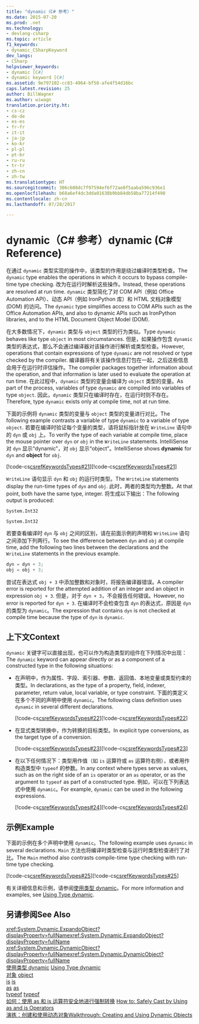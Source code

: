 ```yaml
---
title: "dynamic（C# 参考）"
ms.date: 2015-07-20
ms.prod: .net
ms.technology:
- devlang-csharp
ms.topic: article
f1_keywords:
- dynamic_CSharpKeyword
dev_langs:
- CSharp
helpviewer_keywords:
- dynamic [C#]
- dynamic keyword [C#]
ms.assetid: 9e797102-cc83-4964-bf58-afe4f54d16bc
caps.latest.revision: 25
author: BillWagner
ms.author: wiwagn
translation.priority.ht:
- cs-cz
- de-de
- es-es
- fr-fr
- it-it
- ja-jp
- ko-kr
- pl-pl
- pt-br
- ru-ru
- tr-tr
- zh-cn
- zh-tw
ms.translationtype: HT
ms.sourcegitcommit: 306c608dc7f97594ef6f72ae0f5aaba596c936e1
ms.openlocfilehash: b68a6ef4dc3dda01638b9bb84db58ba77214f490
ms.contentlocale: zh-cn
ms.lasthandoff: 07/28/2017

---
```

# <a name="dynamic-c-reference"></a><span data-ttu-id="bcf50-102">dynamic（C# 参考）</span><span class="sxs-lookup"><span data-stu-id="bcf50-102">dynamic (C# Reference)</span></span>
<span data-ttu-id="bcf50-103">在通过 `dynamic` 类型实现的操作中，该类型的作用是绕过编译时类型检查。</span><span class="sxs-lookup"><span data-stu-id="bcf50-103">The `dynamic` type enables the operations in which it occurs to bypass compile-time type checking.</span></span> <span data-ttu-id="bcf50-104">改为在运行时解析这些操作。</span><span class="sxs-lookup"><span data-stu-id="bcf50-104">Instead, these operations are resolved at run time.</span></span> <span data-ttu-id="bcf50-105">`dynamic` 类型简化了对 COM API（例如 Office Automation API）、动态 API（例如 IronPython 库）和 HTML 文档对象模型 (DOM) 的访问。</span><span class="sxs-lookup"><span data-stu-id="bcf50-105">The `dynamic` type simplifies access to COM APIs such as the Office Automation APIs, and also to dynamic APIs such as IronPython libraries, and to the HTML Document Object Model (DOM).</span></span>  
  
 <span data-ttu-id="bcf50-106">在大多数情况下，`dynamic` 类型与 `object` 类型的行为类似。</span><span class="sxs-lookup"><span data-stu-id="bcf50-106">Type `dynamic` behaves like type `object` in most circumstances.</span></span> <span data-ttu-id="bcf50-107">但是，如果操作包含 `dynamic` 类型的表达式，那么不会通过编译器对该操作进行解析或类型检查。</span><span class="sxs-lookup"><span data-stu-id="bcf50-107">However, operations that contain expressions of type `dynamic` are not resolved or type checked by the compiler.</span></span> <span data-ttu-id="bcf50-108">编译器将有关该操作信息打包在一起，之后这些信息会用于在运行时评估操作。</span><span class="sxs-lookup"><span data-stu-id="bcf50-108">The compiler packages together information about the operation, and that information is later used to evaluate the operation at run time.</span></span> <span data-ttu-id="bcf50-109">在此过程中，`dynamic` 类型的变量会编译为 `object` 类型的变量。</span><span class="sxs-lookup"><span data-stu-id="bcf50-109">As part of the process, variables of type `dynamic` are compiled into variables of type `object`.</span></span> <span data-ttu-id="bcf50-110">因此，`dynamic` 类型只在编译时存在，在运行时则不存在。</span><span class="sxs-lookup"><span data-stu-id="bcf50-110">Therefore, type `dynamic` exists only at compile time, not at run time.</span></span>  
  
 <span data-ttu-id="bcf50-111">下面的示例将 `dynamic` 类型的变量与 `object` 类型的变量进行对比。</span><span class="sxs-lookup"><span data-stu-id="bcf50-111">The following example contrasts a variable of type `dynamic` to a variable of type `object`.</span></span> <span data-ttu-id="bcf50-112">若要在编译时验证每个变量的类型，请将鼠标指针放在 `WriteLine` 语句中的 `dyn` 或 `obj` 上。</span><span class="sxs-lookup"><span data-stu-id="bcf50-112">To verify the type of each variable at compile time, place the mouse pointer over `dyn` or `obj` in the `WriteLine` statements.</span></span> <span data-ttu-id="bcf50-113">IntelliSense 对 `dyn` 显示“dynamic”，对 `obj` 显示“object”。</span><span class="sxs-lookup"><span data-stu-id="bcf50-113">IntelliSense shows **dynamic** for `dyn` and **object** for `obj`.</span></span>  
  
 <span data-ttu-id="bcf50-114">[!code-cs[csrefKeywordsTypes#21](../../../csharp/language-reference/keywords/codesnippet/CSharp/dynamic_1.cs)]</span><span class="sxs-lookup"><span data-stu-id="bcf50-114">[!code-cs[csrefKeywordsTypes#21](../../../csharp/language-reference/keywords/codesnippet/CSharp/dynamic_1.cs)]</span></span>  
  
 <span data-ttu-id="bcf50-115">`WriteLine` 语句显示 `dyn` 和 `obj` 的运行时类型。</span><span class="sxs-lookup"><span data-stu-id="bcf50-115">The `WriteLine` statements display the run-time types of `dyn` and `obj`.</span></span> <span data-ttu-id="bcf50-116">此时，两者的类型均为整数。</span><span class="sxs-lookup"><span data-stu-id="bcf50-116">At that point, both have the same type, integer.</span></span> <span data-ttu-id="bcf50-117">将生成以下输出：</span><span class="sxs-lookup"><span data-stu-id="bcf50-117">The following output is produced:</span></span>  
  
 `System.Int32`  
  
 `System.Int32`  
  
 <span data-ttu-id="bcf50-118">若要查看编译时 `dyn` 与 `obj` 之间的区别，请在前面示例的声明和 `WriteLine` 语句之间添加下列两行。</span><span class="sxs-lookup"><span data-stu-id="bcf50-118">To see the difference between `dyn` and `obj` at compile time, add the following two lines between the declarations and the `WriteLine` statements in the previous example.</span></span>  
  
```csharp  
dyn = dyn + 3;  
obj = obj + 3;  
```  
  
 <span data-ttu-id="bcf50-119">尝试在表达式 `obj + 3` 中添加整数和对象时，将报告编译器错误。</span><span class="sxs-lookup"><span data-stu-id="bcf50-119">A compiler error is reported for the attempted addition of an integer and an object in expression `obj + 3`.</span></span> <span data-ttu-id="bcf50-120">但是，对于 `dyn + 3`，不会报告任何错误。</span><span class="sxs-lookup"><span data-stu-id="bcf50-120">However, no error is reported for `dyn + 3`.</span></span> <span data-ttu-id="bcf50-121">在编译时不会检查包含 `dyn` 的表达式，原因是 `dyn` 的类型为 `dynamic`。</span><span class="sxs-lookup"><span data-stu-id="bcf50-121">The expression that contains `dyn` is not checked at compile time because the type of `dyn` is `dynamic`.</span></span>  
  
## <a name="context"></a><span data-ttu-id="bcf50-122">上下文</span><span class="sxs-lookup"><span data-stu-id="bcf50-122">Context</span></span>  
 <span data-ttu-id="bcf50-123">`dynamic` 关键字可以直接出现，也可以作为构造类型的组件在下列情况中出现：</span><span class="sxs-lookup"><span data-stu-id="bcf50-123">The `dynamic` keyword can appear directly or as a component of a constructed type in the following situations:</span></span>  
  
-   <span data-ttu-id="bcf50-124">在声明中，作为属性、字段、索引器、参数、返回值、本地变量或类型约束的类型。</span><span class="sxs-lookup"><span data-stu-id="bcf50-124">In declarations, as the type of a property, field, indexer, parameter, return value, local variable, or type constraint.</span></span> <span data-ttu-id="bcf50-125">下面的类定义在多个不同的声明中使用 `dynamic`。</span><span class="sxs-lookup"><span data-stu-id="bcf50-125">The following class definition uses `dynamic` in several different declarations.</span></span>  
  
     <span data-ttu-id="bcf50-126">[!code-cs[csrefKeywordsTypes#22](../../../csharp/language-reference/keywords/codesnippet/CSharp/dynamic_2.cs)]</span><span class="sxs-lookup"><span data-stu-id="bcf50-126">[!code-cs[csrefKeywordsTypes#22](../../../csharp/language-reference/keywords/codesnippet/CSharp/dynamic_2.cs)]</span></span>  
  
-   <span data-ttu-id="bcf50-127">在显式类型转换中，作为转换的目标类型。</span><span class="sxs-lookup"><span data-stu-id="bcf50-127">In explicit type conversions, as the target type of a conversion.</span></span>  
  
     <span data-ttu-id="bcf50-128">[!code-cs[csrefKeywordsTypes#23](../../../csharp/language-reference/keywords/codesnippet/CSharp/dynamic_3.cs)]</span><span class="sxs-lookup"><span data-stu-id="bcf50-128">[!code-cs[csrefKeywordsTypes#23](../../../csharp/language-reference/keywords/codesnippet/CSharp/dynamic_3.cs)]</span></span>  
  
-   <span data-ttu-id="bcf50-129">在以下任何情况下：类型用作值（如 `is` 运算符或 `as` 运算符右侧），或者用作构造类型中 `typeof` 的参数。</span><span class="sxs-lookup"><span data-stu-id="bcf50-129">In any context where types serve as values, such as on the right side of an `is` operator or an `as` operator, or as the argument to `typeof` as part of a constructed type.</span></span> <span data-ttu-id="bcf50-130">例如，可以在下列表达式中使用 `dynamic`。</span><span class="sxs-lookup"><span data-stu-id="bcf50-130">For example, `dynamic` can be used in the following expressions.</span></span>  
  
     <span data-ttu-id="bcf50-131">[!code-cs[csrefKeywordsTypes#24](../../../csharp/language-reference/keywords/codesnippet/CSharp/dynamic_4.cs)]</span><span class="sxs-lookup"><span data-stu-id="bcf50-131">[!code-cs[csrefKeywordsTypes#24](../../../csharp/language-reference/keywords/codesnippet/CSharp/dynamic_4.cs)]</span></span>  
  
## <a name="example"></a><span data-ttu-id="bcf50-132">示例</span><span class="sxs-lookup"><span data-stu-id="bcf50-132">Example</span></span>  
 <span data-ttu-id="bcf50-133">下面的示例在多个声明中使用 `dynamic`。</span><span class="sxs-lookup"><span data-stu-id="bcf50-133">The following example uses `dynamic` in several declarations.</span></span> <span data-ttu-id="bcf50-134">`Main` 方法也将编译时类型检查与运行时类型检查进行了对比。</span><span class="sxs-lookup"><span data-stu-id="bcf50-134">The `Main` method also contrasts compile-time type checking with run-time type checking.</span></span>  
  
 <span data-ttu-id="bcf50-135">[!code-cs[csrefKeywordsTypes#25](../../../csharp/language-reference/keywords/codesnippet/CSharp/dynamic_5.cs)]</span><span class="sxs-lookup"><span data-stu-id="bcf50-135">[!code-cs[csrefKeywordsTypes#25](../../../csharp/language-reference/keywords/codesnippet/CSharp/dynamic_5.cs)]</span></span>  
  
 <span data-ttu-id="bcf50-136">有关详细信息和示例，请参阅[使用类型 dynamic](../../../csharp/programming-guide/types/using-type-dynamic.md)。</span><span class="sxs-lookup"><span data-stu-id="bcf50-136">For more information and examples, see [Using Type dynamic](../../../csharp/programming-guide/types/using-type-dynamic.md).</span></span>  
  
## <a name="see-also"></a><span data-ttu-id="bcf50-137">另请参阅</span><span class="sxs-lookup"><span data-stu-id="bcf50-137">See Also</span></span>  
 <span data-ttu-id="bcf50-138"><xref:System.Dynamic.ExpandoObject?displayProperty=fullName></span><span class="sxs-lookup"><span data-stu-id="bcf50-138"><xref:System.Dynamic.ExpandoObject?displayProperty=fullName></span></span>   
 <span data-ttu-id="bcf50-139"><xref:System.Dynamic.DynamicObject?displayProperty=fullName></span><span class="sxs-lookup"><span data-stu-id="bcf50-139"><xref:System.Dynamic.DynamicObject?displayProperty=fullName></span></span>   
 <span data-ttu-id="bcf50-140">[使用类型 dynamic](../../../csharp/programming-guide/types/using-type-dynamic.md) </span><span class="sxs-lookup"><span data-stu-id="bcf50-140">[Using Type dynamic](../../../csharp/programming-guide/types/using-type-dynamic.md) </span></span>  
 <span data-ttu-id="bcf50-141">[对象](../../../csharp/language-reference/keywords/object.md) </span><span class="sxs-lookup"><span data-stu-id="bcf50-141">[object](../../../csharp/language-reference/keywords/object.md) </span></span>  
 <span data-ttu-id="bcf50-142">[is](../../../csharp/language-reference/keywords/is.md) </span><span class="sxs-lookup"><span data-stu-id="bcf50-142">[is](../../../csharp/language-reference/keywords/is.md) </span></span>  
 <span data-ttu-id="bcf50-143">[as](../../../csharp/language-reference/keywords/as.md) </span><span class="sxs-lookup"><span data-stu-id="bcf50-143">[as](../../../csharp/language-reference/keywords/as.md) </span></span>  
 <span data-ttu-id="bcf50-144">[typeof](../../../csharp/language-reference/keywords/typeof.md) </span><span class="sxs-lookup"><span data-stu-id="bcf50-144">[typeof](../../../csharp/language-reference/keywords/typeof.md) </span></span>  
 <span data-ttu-id="bcf50-145">[如何：使用 as 和 is 运算符安全地进行强制转换](../../../csharp/programming-guide/types/how-to-safely-cast-by-using-as-and-is-operators.md) </span><span class="sxs-lookup"><span data-stu-id="bcf50-145">[How to: Safely Cast by Using as and is Operators](../../../csharp/programming-guide/types/how-to-safely-cast-by-using-as-and-is-operators.md) </span></span>  
 [<span data-ttu-id="bcf50-146">演练：创建和使用动态对象</span><span class="sxs-lookup"><span data-stu-id="bcf50-146">Walkthrough: Creating and Using Dynamic Objects</span></span>](../../../csharp/programming-guide/types/walkthrough-creating-and-using-dynamic-objects.md)

